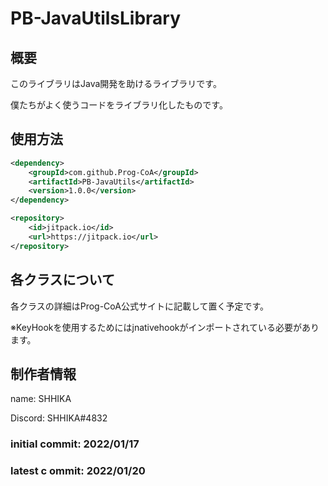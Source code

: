 # PB-JavaUtilsLibrary

## 概要

このライブラリはJava開発を助けるライブラリです。

僕たちがよく使うコードをライブラリ化したものです。

## 使用方法

```xml
<dependency>
    <groupId>com.github.Prog-CoA</groupId>
    <artifactId>PB-JavaUtils</artifactId>
    <version>1.0.0</version>
</dependency>
```

```xml
<repository>
    <id>jitpack.io</id>
    <url>https://jitpack.io</url>
</repository>
```

## 各クラスについて

各クラスの詳細はProg-CoA公式サイトに記載して置く予定です。

※KeyHookを使用するためにはjnativehookがインポートされている必要があります。

## 制作者情報
name: SHHIKA

Discord: SHHIKA#4832


### initial commit: 2022/01/17

### latest c ommit: 2022/01/20